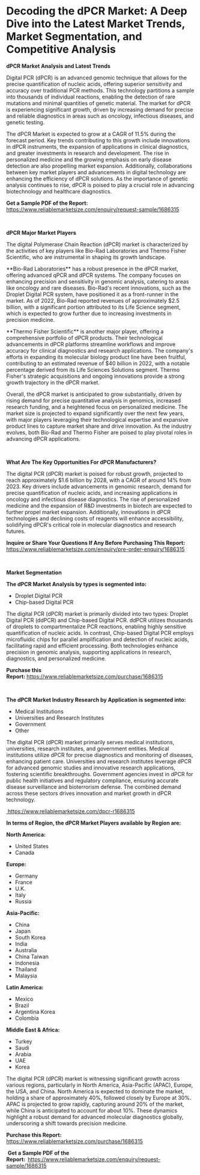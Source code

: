 <p><h1>Decoding the dPCR Market: A Deep Dive into the Latest Market Trends, Market Segmentation, and Competitive Analysis</h1></p><p><strong>dPCR Market Analysis and Latest Trends</strong></p>
<p><p>Digital PCR (dPCR) is an advanced genomic technique that allows for the precise quantification of nucleic acids, offering superior sensitivity and accuracy over traditional PCR methods. This technology partitions a sample into thousands of individual reactions, enabling the detection of rare mutations and minimal quantities of genetic material. The market for dPCR is experiencing significant growth, driven by increasing demand for precise and reliable diagnostics in areas such as oncology, infectious diseases, and genetic testing.</p><p>The dPCR Market is expected to grow at a CAGR of 11.5% during the forecast period. Key trends contributing to this growth include innovations in dPCR instruments, the expansion of applications in clinical diagnostics, and greater investments in research and development. The rise in personalized medicine and the growing emphasis on early disease detection are also propelling market expansion. Additionally, collaborations between key market players and advancements in digital technology are enhancing the efficiency of dPCR solutions. As the importance of genetic analysis continues to rise, dPCR is poised to play a crucial role in advancing biotechnology and healthcare diagnostics.</p></p>
<p><strong>Get a Sample PDF of the Report:&nbsp;</strong> <a href="https://www.reliablemarketsize.com/enquiry/request-sample/1686315?utm_campaign=2115&utm_medium=2&utm_source=Github&utm_content=ia&utm_term=13042025&utm_id=dpcr">https://www.reliablemarketsize.com/enquiry/request-sample/1686315</a></p>
<p>&nbsp;</p>
<p><strong>dPCR Major Market Players</strong></p>
<p><p>The digital Polymerase Chain Reaction (dPCR) market is characterized by the activities of key players like Bio-Rad Laboratories and Thermo Fisher Scientific, who are instrumental in shaping its growth landscape.</p><p>**Bio-Rad Laboratories** has a robust presence in the dPCR market, offering advanced qPCR and dPCR systems. The company focuses on enhancing precision and sensitivity in genomic analysis, catering to areas like oncology and rare diseases. Bio-Rad's recent innovations, such as the Droplet Digital PCR system, have positioned it as a front-runner in the market. As of 2022, Bio-Rad reported revenues of approximately $2.5 billion, with a significant portion attributed to its Life Science segment, which is expected to grow further due to increasing investments in precision medicine.</p><p>**Thermo Fisher Scientific** is another major player, offering a comprehensive portfolio of dPCR products. Their technological advancements in dPCR platforms streamline workflows and improve accuracy for clinical diagnostics and research applications. The company's efforts in expanding its molecular biology product line have been fruitful, contributing to an estimated revenue of $40 billion in 2022, with a notable percentage derived from its Life Sciences Solutions segment. Thermo Fisher's strategic acquisitions and ongoing innovations provide a strong growth trajectory in the dPCR market.</p><p>Overall, the dPCR market is anticipated to grow substantially, driven by rising demand for precise quantitative analysis in genomics, increased research funding, and a heightened focus on personalized medicine. The market size is projected to expand significantly over the next few years, with major players leveraging their technological expertise and expansive product lines to capture market share and drive innovation. As the industry evolves, both Bio-Rad and Thermo Fisher are poised to play pivotal roles in advancing dPCR applications.</p></p>
<p>&nbsp;</p>
<p><strong>What Are The Key Opportunities For dPCR Manufacturers?</strong></p>
<p><p>The digital PCR (dPCR) market is poised for robust growth, projected to reach approximately $1.6 billion by 2028, with a CAGR of around 14% from 2023. Key drivers include advancements in genomic research, demand for precise quantification of nucleic acids, and increasing applications in oncology and infectious disease diagnostics. The rise of personalized medicine and the expansion of R&D investments in biotech are expected to further propel market expansion. Additionally, innovations in dPCR technologies and declining costs of reagents will enhance accessibility, solidifying dPCR's critical role in molecular diagnostics and research futures.</p></p>
<p><strong>Inquire or Share Your Questions If Any Before Purchasing This Report:</strong> <a href="https://www.reliablemarketsize.com/enquiry/pre-order-enquiry/1686315?utm_campaign=2115&utm_medium=2&utm_source=Github&utm_content=ia&utm_term=13042025&utm_id=dpcr">https://www.reliablemarketsize.com/enquiry/pre-order-enquiry/1686315</a></p>
<p>&nbsp;</p>
<p><strong>Market Segmentation</strong></p>
<p><strong>The dPCR Market Analysis by types is segmented into:</strong></p>
<p><ul><li>Droplet Digital PCR</li><li>Chip-based Digital PCR</li></ul></p>
<p><p>The digital PCR (dPCR) market is primarily divided into two types: Droplet Digital PCR (ddPCR) and Chip-based Digital PCR. ddPCR utilizes thousands of droplets to compartmentalize PCR reactions, enabling highly sensitive quantification of nucleic acids. In contrast, Chip-based Digital PCR employs microfluidic chips for parallel amplification and detection of nucleic acids, facilitating rapid and efficient processing. Both technologies enhance precision in genomic analysis, supporting applications in research, diagnostics, and personalized medicine.</p></p>
<p><strong>Purchase this Report:&nbsp;</strong><a href="https://www.reliablemarketsize.com/purchase/1686315?utm_campaign=2115&utm_medium=2&utm_source=Github&utm_content=ia&utm_term=13042025&utm_id=dpcr">https://www.reliablemarketsize.com/purchase/1686315</a></p>
<p>&nbsp;</p>
<p><strong>The dPCR Market Industry Research by Application is segmented into:</strong></p>
<p><ul><li>Medical Institutions</li><li>Universities and Research Institutes</li><li>Government</li><li>Other</li></ul></p>
<p><p>The digital PCR (dPCR) market primarily serves medical institutions, universities, research institutes, and government entities. Medical institutions utilize dPCR for precise diagnostics and monitoring of diseases, enhancing patient care. Universities and research institutes leverage dPCR for advanced genomic studies and innovative research applications, fostering scientific breakthroughs. Government agencies invest in dPCR for public health initiatives and regulatory compliance, ensuring accurate disease surveillance and bioterrorism defense. The combined demand across these sectors drives innovation and market growth in dPCR technology.</p></p>
<p><a href="https://www.reliablemarketsize.com/dpcr-r1686315?utm_campaign=2115&utm_medium=2&utm_source=Github&utm_content=ia&utm_term=13042025&utm_id=dpcr">&nbsp;https://www.reliablemarketsize.com/dpcr-r1686315</a></p>
<p><strong>In terms of Region, the dPCR Market Players available by Region are:</strong></p>
<p>
    <p> <strong> North America: </strong>
        <ul>
            <li>United States</li>
            <li>Canada</li>
        </ul>
        </p> 
    <p> <strong> Europe: </strong>
        <ul>
            <li>Germany</li>
            <li>France</li>
            <li>U.K.</li>
            <li>Italy</li>
            <li>Russia</li>
        </ul>
        </p> 
    <p> <strong> Asia-Pacific: </strong>
        <ul>
            <li>China</li>
            <li>Japan</li>
            <li>South Korea</li>
            <li>India</li>
            <li>Australia</li>
            <li>China Taiwan</li>
            <li>Indonesia</li>
            <li>Thailand</li>
            <li>Malaysia</li>
        </ul>
        </p> 
    <p> <strong> Latin America: </strong>
        <ul>
            <li>Mexico</li>
            <li>Brazil</li>
            <li>Argentina Korea</li>
            <li>Colombia</li>
        </ul>
        </p> 
    <p> <strong> Middle East & Africa: </strong>
        <ul>
            <li>Turkey</li>
            <li>Saudi</li>
            <li>Arabia</li>
            <li>UAE</li>
            <li>Korea</li>
        </ul>
    </p>
    </p>
<p><p>The digital PCR (dPCR) market is witnessing significant growth across various regions, particularly in North America, Asia-Pacific (APAC), Europe, the USA, and China. North America is expected to dominate the market, holding a share of approximately 40%, followed closely by Europe at 30%. APAC is projected to grow rapidly, capturing around 20% of the market, while China is anticipated to account for about 10%. These dynamics highlight a robust demand for advanced molecular diagnostics globally, underscoring a shift towards precision medicine.</p></p>
<p><strong>Purchase this Report: </strong><a href="https://www.reliablemarketsize.com/purchase/1686315?utm_campaign=2115&utm_medium=2&utm_source=Github&utm_content=ia&utm_term=13042025&utm_id=dpcr">https://www.reliablemarketsize.com/purchase/1686315</a></p>
<p>&nbsp;<strong>Get a Sample PDF of the Report:&nbsp;&nbsp;</strong><a href="https://www.reliablemarketsize.com/enquiry/request-sample/1686315?utm_campaign=2115&utm_medium=2&utm_source=Github&utm_content=ia&utm_term=13042025&utm_id=dpcr">https://www.reliablemarketsize.com/enquiry/request-sample/1686315</a></p>
<p><strong></strong></p>
<p><p></p><p></p><p></p></p>